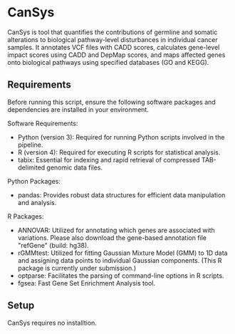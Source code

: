 # CanSys
CanSys is tool that quantifies the contributions of germline and somatic alterations to biological pathway-level disturbances in individual cancer samples. It annotates VCF files with CADD scores, calculates gene-level impact scores using CADD and DepMap scores, and maps affected genes onto biological pathways using specified databases (GO and KEGG).

## Requirements
Before running this script, ensure the following software packages and dependencies are installed in your environment.

Software Requirements:
 - Python (version 3): Required for running Python scripts involved in the pipeline.
 - R (version 4): Required for executing R scripts for statistical analysis.
 - tabix: Essential for indexing and rapid retrieval of compressed TAB-delimited genomic data files.

Python Packages:
- pandas: Provides robust data structures for efficient data manipulation and analysis.

R Packages:
- ANNOVAR: Utilized for annotating which genes are associated with variations. Please also download the gene-based annotation file "refGene" (build: hg38).
- rGMMtest: Utilized for fitting Gaussian Mixture Model (GMM) to 1D data and assigning data points to individual Gaussian components. (This R package is currently under submission.)
- optparse: Facilitates the parsing of command-line options in R scripts.
- fgsea: Fast Gene Set Enrichment Analysis tool.

## Setup
CanSys requires no installtion. 

